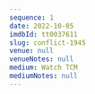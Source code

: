 ```yaml
---
sequence: 1
date: 2022-10-05
imdbId: tt0037611
slug: conflict-1945
venue: null
venueNotes: null
medium: Watch TCM
mediumNotes: null
---
```


